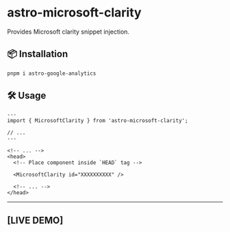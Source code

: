 # astro-microsoft-clarity

Provides Microsoft clarity snippet injection.

## 📦  Installation

```sh
pnpm i astro-google-analytics
```

## 🛠  Usage

```astro
---
import { MicrosoftClarity } from 'astro-microsoft-clarity';

// ...
---
```

```astro
<!-- ... -->
<head>
  <!-- Place component inside `HEAD` tag -->

  <MicrosoftClarity id="XXXXXXXXXX" />

  <!-- ... -->
</head>
```

<div class="git-footer">

---

## [LIVE DEMO]
  
